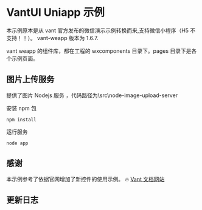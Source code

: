 # VantUI Uniapp 示例

本示例原本是从 vant 官方发布的微信演示示例转换而来,支持微信小程序（H5 不支持！！）。 vant-weapp 版本为 1.6.7.

vant weapp 的组件库，都在工程的 wxcomponents 目录下。pages 目录下是各个示例页面。

## 图片上传服务

提供了图片 Nodejs 服务 ，代码路径为\src\node-image-upload-server

安装 npm 包

```
npm install
```

运行服务

```
node app
```

## 感谢

本示例参考了依据官网增加了新控件的使用示例。 🔥 <a href="https://vant-contrib.gitee.io/vant-weapp">Vant 文档网站</a>

## 更新日志
